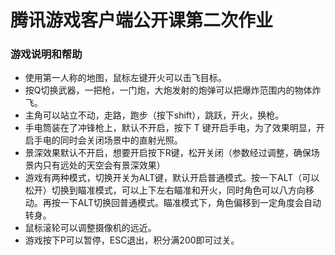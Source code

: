 # 腾讯游戏客户端公开课第二次作业

### 游戏说明和帮助
- 使用第一人称的地图，鼠标左键开火可以击飞目标。
- 按Q切换武器，一把枪，一门炮，大炮发射的炮弹可以把爆炸范围内的物体炸飞。
- 主角可以站立不动，走路，跑步（按下shift），跳跃，开火，换枪。
- 手电筒装在了冲锋枪上，默认不开启，按下 T 键开启手电，为了效果明显，开启手电的同时会关闭场景中的直射光照。
- 景深效果默认不开启，想要开启按下R键，松开关闭（参数经过调整，确保场景内只有远处的天空会有景深效果）
- 游戏有两种模式，切换开关为ALT键，默认开启普通模式。按一下ALT（可以松开）切换到瞄准模式，可以上下左右瞄准和开火，同时角色可以八方向移动。再按一下ALT切换回普通模式。瞄准模式下，角色偏移到一定角度会自动转身。
- 鼠标滚轮可以调整摄像机的远近。
- 游戏按下P可以暂停，ESC退出，积分满200即可过关。